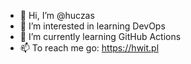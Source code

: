 - 👋 Hi, I’m @huczas
- 👀 I’m interested in learning DevOps
- 🌱 I’m currently learning GitHub Actions
- 📫 To reach me go: https://hwit.pl

<!---
huczas/huczas is a ✨ special ✨ repository because its `README.md` (this file) appears on your GitHub profile.
You can click the Preview link to take a look at your changes.
--->
